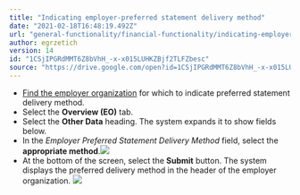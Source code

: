 ```yaml
---
title: "Indicating employer-preferred statement delivery method"
date: "2021-02-18T16:48:19.492Z"
url: "general-functionality/financial-functionality/indicating-employer-preferred-statement-delivery-method.html"
author: egrzetich
version: 14
id: "1CSjIPGRdMMT6Z8bVhH_-x-x015LUHKZBjf2TLFZbesc"
source: "https://drive.google.com/open?id=1CSjIPGRdMMT6Z8bVhH_-x-x015LUHKZBjf2TLFZbesc"
---
```

* [Find the employer organization](finding-employer-organizations.html) for which to indicate preferred statement delivery method.
* Select the <strong>Overview (EO)</strong> tab.
* Select the <strong>Other Data</strong> heading. The system expands it to show fields below.
* In the <em>Employer Preferred Statement Delivery Method</em> field, select the <strong>appropriate method</strong>.![](indicating-employer-preferred-statement-delivery-method.images/image1.png)
* At the bottom of the screen, select the <strong>Submit</strong> button. The system displays the preferred delivery method in the header of the employer organization.  ![](indicating-employer-preferred-statement-delivery-method.images/image2.png)
